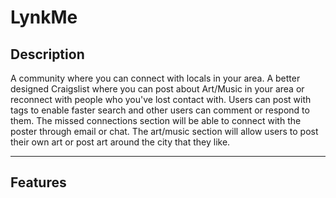 #  LynkMe

## Description

A community where you can connect with locals in your area. A better designed Craigslist where you can post about Art/Music in your area
or reconnect with people who you've lost contact with. Users can post with tags to enable faster search and other users can comment or respond to them. The missed
connections section will be able to connect with the poster through email or chat. The art/music section will allow users to post their own art or post art around the 
city that they like. 

---

## Features
